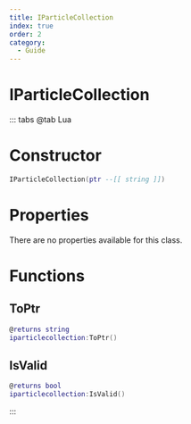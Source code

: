 ```yaml
---
title: IParticleCollection
index: true
order: 2
category:
  - Guide
---
```


# IParticleCollection

::: tabs
@tab Lua
# Constructor
```lua
IParticleCollection(ptr --[[ string ]])
```
# Properties
There are no properties available for this class.
# Functions
## ToPtr
```lua
@returns string
iparticlecollection:ToPtr()
```
## IsValid
```lua
@returns bool
iparticlecollection:IsValid()
```

:::